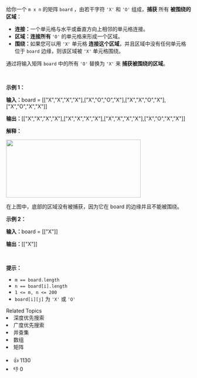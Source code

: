 <p>给你一个 <code>m x n</code> 的矩阵 <code>board</code> ，由若干字符 <code>'X'</code> 和 <code>'O'</code>&nbsp;组成，<strong>捕获</strong> 所有 <strong>被围绕的区域</strong>：</p>

<ul> 
 <li><strong>连接：</strong>一个单元格与水平或垂直方向上相邻的单元格连接。</li> 
 <li><strong>区域：连接所有&nbsp;</strong><code>'O'</code>&nbsp;的单元格来形成一个区域。</li> 
 <li><strong>围绕：</strong>如果您可以用&nbsp;<code>'X'</code>&nbsp;单元格 <strong>连接这个区域</strong>，并且区域中没有任何单元格位于&nbsp;<code>board</code> 边缘，则该区域被 <code>'X'</code>&nbsp;单元格围绕。</li> 
</ul>

<p>通过将输入矩阵&nbsp;<code>board</code> 中的所有 <code>'O'</code>&nbsp;替换为 <code>'X'</code> 来 <strong>捕获被围绕的区域</strong>。</p>

<div class="original__bRMd"> 
 <div> 
  <p>&nbsp;</p> 
 </div>
</div>

<p><strong class="example">示例 1：</strong></p>

<div class="example-block"> 
 <p><strong>输入：</strong><span class="example-io">board = [["X","X","X","X"],["X","O","O","X"],["X","X","O","X"],["X","O","X","X"]]</span></p> 
</div>

<p><b>输出：</b><span class="example-io">[["X","X","X","X"],["X","X","X","X"],["X","X","X","X"],["X","O","X","X"]]</span></p>

<p><strong>解释：</strong></p> 
<img alt="" src="https://pic.leetcode.cn/1718167191-XNjUTG-image.png" style="width: 367px; height: 158px;" /> 
<p>在上图中，底部的区域没有被捕获，因为它在 board 的边缘并且不能被围绕。</p>

<p><strong class="example">示例 2：</strong></p>

<div class="example-block"> 
 <p><strong>输入：</strong><span class="example-io">board = [["X"]]</span></p> 
</div>

<p><strong>输出：</strong><span class="example-io">[["X"]]</span></p>

<p>&nbsp;</p>

<p><strong>提示：</strong></p>

<ul> 
 <li><code>m == board.length</code></li> 
 <li><code>n == board[i].length</code></li> 
 <li><code>1 &lt;= m, n &lt;= 200</code></li> 
 <li><code>board[i][j]</code> 为 <code>'X'</code> 或 <code>'O'</code></li> 
</ul>

<div><div>Related Topics</div><div><li>深度优先搜索</li><li>广度优先搜索</li><li>并查集</li><li>数组</li><li>矩阵</li></div></div><br><div><li>👍 1130</li><li>👎 0</li></div>